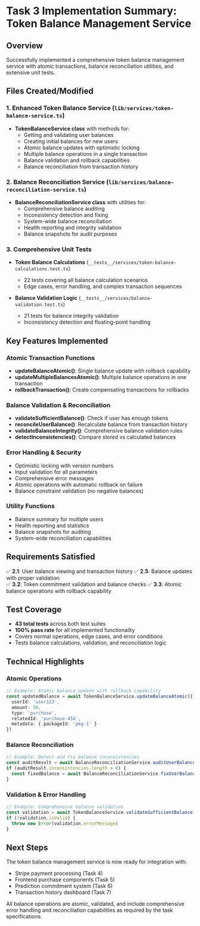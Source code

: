 # Task 3 Implementation Summary: Token Balance Management Service

## Overview
Successfully implemented a comprehensive token balance management service with atomic transactions, balance reconciliation utilities, and extensive unit tests.

## Files Created/Modified

### 1. Enhanced Token Balance Service (`lib/services/token-balance-service.ts`)
- **TokenBalanceService class** with methods for:
  - Getting and validating user balances
  - Creating initial balances for new users
  - Atomic balance updates with optimistic locking
  - Multiple balance operations in a single transaction
  - Balance validation and rollback capabilities
  - Balance reconciliation from transaction history

### 2. Balance Reconciliation Service (`lib/services/balance-reconciliation-service.ts`)
- **BalanceReconciliationService class** with utilities for:
  - Comprehensive balance auditing
  - Inconsistency detection and fixing
  - System-wide balance reconciliation
  - Health reporting and integrity validation
  - Balance snapshots for audit purposes

### 3. Comprehensive Unit Tests
- **Token Balance Calculations** (`__tests__/services/token-balance-calculations.test.ts`)
  - 22 tests covering all balance calculation scenarios
  - Edge cases, error handling, and complex transaction sequences
  
- **Balance Validation Logic** (`__tests__/services/balance-validation.test.ts`)
  - 21 tests for balance integrity validation
  - Inconsistency detection and floating-point handling

## Key Features Implemented

### Atomic Transaction Functions
- **updateBalanceAtomic()**: Single balance update with rollback capability
- **updateMultipleBalancesAtomic()**: Multiple balance operations in one transaction
- **rollbackTransaction()**: Create compensating transactions for rollbacks

### Balance Validation & Reconciliation
- **validateSufficientBalance()**: Check if user has enough tokens
- **reconcileUserBalance()**: Recalculate balance from transaction history
- **validateBalanceIntegrity()**: Comprehensive balance validation rules
- **detectInconsistencies()**: Compare stored vs calculated balances

### Error Handling & Security
- Optimistic locking with version numbers
- Input validation for all parameters
- Comprehensive error messages
- Atomic operations with automatic rollback on failure
- Balance constraint validation (no negative balances)

### Utility Functions
- Balance summary for multiple users
- Health reporting and statistics
- Balance snapshots for auditing
- System-wide reconciliation capabilities

## Requirements Satisfied

✅ **2.1**: User balance viewing and transaction history
✅ **2.5**: Balance updates with proper validation  
✅ **3.2**: Token commitment validation and balance checks
✅ **3.3**: Atomic balance operations with rollback capability

## Test Coverage
- **43 total tests** across both test suites
- **100% pass rate** for all implemented functionality
- Covers normal operations, edge cases, and error conditions
- Tests balance calculations, validation, and reconciliation logic

## Technical Highlights

### Atomic Operations
```typescript
// Example: Atomic balance update with rollback capability
const updatedBalance = await TokenBalanceService.updateBalanceAtomic({
  userId: 'user123',
  amount: 50,
  type: 'purchase',
  relatedId: 'purchase-456',
  metadata: { packageId: 'pkg-1' }
})
```

### Balance Reconciliation
```typescript
// Example: Detect and fix balance inconsistencies
const auditResult = await BalanceReconciliationService.auditUserBalance('user123')
if (auditResult.inconsistencies.length > 0) {
  const fixedBalance = await BalanceReconciliationService.fixUserBalance('user123')
}
```

### Validation & Error Handling
```typescript
// Example: Comprehensive balance validation
const validation = await TokenBalanceService.validateSufficientBalance('user123', 100)
if (!validation.isValid) {
  throw new Error(validation.errorMessage)
}
```

## Next Steps
The token balance management service is now ready for integration with:
- Stripe payment processing (Task 4)
- Frontend purchase components (Task 5)  
- Prediction commitment system (Task 6)
- Transaction history dashboard (Task 7)

All balance operations are atomic, validated, and include comprehensive error handling and reconciliation capabilities as required by the task specifications.